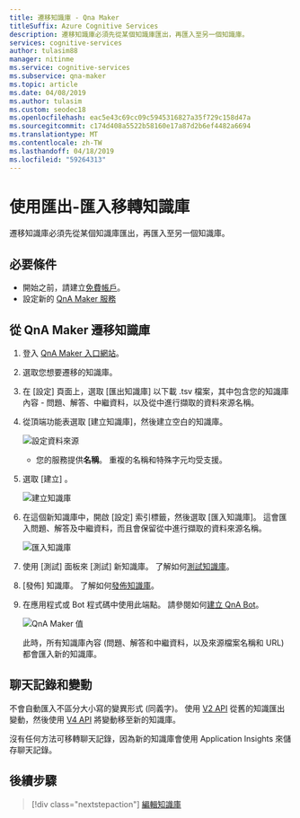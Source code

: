 ```yaml
---
title: 遷移知識庫 - Qna Maker
titleSuffix: Azure Cognitive Services
description: 遷移知識庫必須先從某個知識庫匯出，再匯入至另一個知識庫。
services: cognitive-services
author: tulasim88
manager: nitinme
ms.service: cognitive-services
ms.subservice: qna-maker
ms.topic: article
ms.date: 04/08/2019
ms.author: tulasim
ms.custom: seodec18
ms.openlocfilehash: eac5e43c69cc09c5945316827a35f729c158d47a
ms.sourcegitcommit: c174d408a5522b58160e17a87d2b6ef4482a6694
ms.translationtype: MT
ms.contentlocale: zh-TW
ms.lasthandoff: 04/18/2019
ms.locfileid: "59264313"
---
```

# <a name="migrate-a-knowledge-base-using-export-import"></a>使用匯出-匯入移轉知識庫

遷移知識庫必須先從某個知識庫匯出，再匯入至另一個知識庫。 

## <a name="prerequisites"></a>必要條件

* 開始之前，請建立[免費帳戶](https://azure.microsoft.com/free/?WT.mc_id=A261C142F)。
* 設定新的 [QnA Maker 服務](../How-To/set-up-qnamaker-service-azure.md)

## <a name="migrate-a-knowledge-base-from-qna-maker"></a>從 QnA Maker 遷移知識庫
1. 登入 [QnA Maker 入口網站](https://qnamaker.ai)。
1. 選取您想要遷移的知識庫。

1. 在 [設定] 頁面上，選取 [匯出知識庫] 以下載 .tsv 檔案，其中包含您的知識庫內容 - 問題、解答、中繼資料，以及從中進行擷取的資料來源名稱。

1. 從頂端功能表選取 [建立知識庫]，然後建立空白的知識庫。 

    ![設定資料來源](../media/qnamaker-how-to-create-kb/set-data-sources.png)

    - 您的服務提供**名稱**。 重複的名稱和特殊字元均受支援。

1. 選取 [建立] 。

    ![建立知識庫](../media/qnamaker-how-to-create-kb/create-kb.png)

1. 在這個新知識庫中，開啟 [設定] 索引標籤，然後選取 [匯入知識庫]。 這會匯入問題、解答及中繼資料，而且會保留從中進行擷取的資料來源名稱。

   ![匯入知識庫](../media/qnamaker-how-to-migrate-kb/Import.png)

1. 使用 [測試] 面板來 [測試] 新知識庫。 了解如何[測試知識庫](../How-To/test-knowledge-base.md)。
1. [發佈] 知識庫。 了解如何[發佈知識庫](../Quickstarts/create-publish-knowledge-base.md#publish-the-knowledge-base)。
1. 在應用程式或 Bot 程式碼中使用此端點。 請參閱如何[建立 QnA Bot](../Tutorials/create-qna-bot.md)。

    ![QnA Maker 值](../media/qnamaker-how-to-migrate-kb/qnamaker-settings-kbid-key.png)

    此時，所有知識庫內容 (問題、解答和中繼資料，以及來源檔案名稱和 URL) 都會匯入新的知識庫。 

## <a name="chat-logs-and-alterations"></a>聊天記錄和變動
不會自動匯入不區分大小寫的變異形式 (同義字)。 使用 [V2 API](https://aka.ms/qnamaker-v2-apis) 從舊的知識匯出變動，然後使用 [V4 API](https://aka.ms/qnamaker-v4-apis) 將變動移至新的知識庫。

沒有任何方法可移轉聊天記錄，因為新的知識庫會使用 Application Insights 來儲存聊天記錄。 

## <a name="next-steps"></a>後續步驟

> [!div class="nextstepaction"]
> [編輯知識庫](../How-To/edit-knowledge-base.md)
